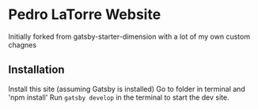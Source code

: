 # Pedro LaTorre Website
Initially forked from gatsby-starter-dimension with a lot of my own custom chagnes

## Installation

Install this site (assuming Gatsby is installed) 
Go to folder in terminal and 'npm install'
Run `gatsby develop` in the terminal to start the dev site.
